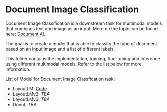 # Document Image Classification

Document Image Classification is a downstream task for multimodal models that combines text and image as an input. More on the topic can be found here:  [Document AI](https://arxiv.org/abs/2111.08609).

The goal is to create a model that is able to classify the type of document based on an input image and a list of different labels.

This folder contains the implementation, training, fine-tuning and inference using different multimodal models. Refer to the list below for more information.

List of Model for Document Image Classfication task:
- LayoutLM: [Code](https://colab.research.google.com/drive/1Tuha3PWqvUicwhS7uUGKH0HBI185pDY-?usp=sharing)
- LayoutLMv2: _TBA_
- LayoutLMv3: _TBA_
- Donut: _TBA_